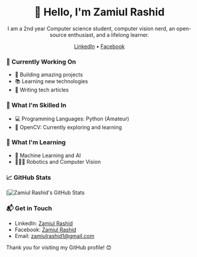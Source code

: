 <h1 align="center">👋 Hello, I'm Zamiul Rashid</h1>

<p align="center">
  I am a 2nd year Computer science student, computer vision nerd, an open-source enthusiast, and a lifelong learner.
</p>

<p align="center">
  <a href="https://www.linkedin.com/in/zamiul-rashid-09a178223">LinkedIn</a> •
  <a href="https://www.facebook.com/zamiul.rashid/">Facebook</a>
</p>

### 💼 Currently Working On

- 🚀 Building amazing projects
- 📚 Learning new technologies
- 📖 Writing tech articles

### 🚀 What I'm Skilled In

- 💻 Programming Languages: Python (Amateur)
- 🧠 OpenCV: Currently exploring and learning

### 🌱 What I'm Learning

- 🧠 Machine Learning and AI
- 👨🏻‍💻 Robotics and Computer Vision

### 📈 GitHub Stats

[![Zamiul Rashid's GitHub Stats](https://github-readme-stats.vercel.app/api?username=Zamiul-rashid&show_icons=true&theme=catppuccin_mocha)

### 📬 Get in Touch

- LinkedIn: [Zamiul Rashid](https://www.linkedin.com/in/zamiul-rashid-09a178223)
- Facebook: [Zamiul Rashid](https://www.facebook.com/zamiul.rashid/)
- Email: zamiulrashid1@gmail.com

Thank you for visiting my GitHub profile! 😊
